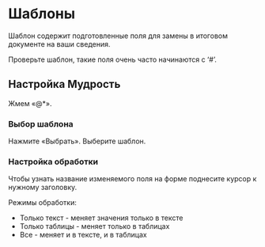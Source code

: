 # Шаблоны

Шаблон содержит подготовленные поля для замены в итоговом документе на ваши сведения.

Проверьте шаблон, такие поля очень часто начинаются с ‘#’.

## Настройка **Мудрость**

Жмем «@*».

### Выбор шаблона

Нажмите «Выбрать». Выберите шаблон.

### Настройка обработки

Чтобы узнать название изменяемого поля на форме поднесите курсор к нужному заголовку.

Режимы обработки:
- Только текст - меняет значения только в тексте
- Только таблицы - меняет только в таблицах
- Все - меняет и в тексте, и в таблицах
